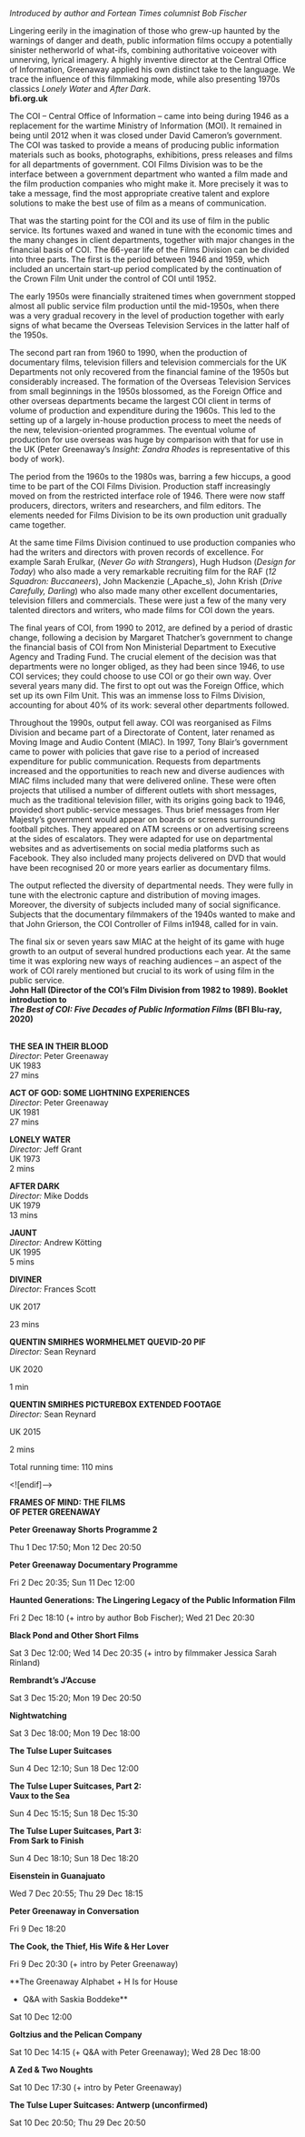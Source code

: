 

_Introduced by author and Fortean Times columnist Bob Fischer_

Lingering eerily in the imagination of those who grew-up haunted by the warnings of danger and death, public information films occupy a potentially sinister netherworld of what-ifs, combining authoritative voiceover with unnerving, lyrical imagery. A highly inventive director at the Central Office of Information, Greenaway applied his own distinct take to the language. We trace the influence of this filmmaking mode, while also presenting 1970s classics _Lonely Water_ and _After Dark_.  
**bfi.org.uk**

The COI – Central Office of Information – came into being during 1946 as a replacement for the wartime Ministry of Information (MOI). It remained in being until 2012 when it was closed under David Cameron’s government. The COI was tasked to provide a means of producing public information materials such as books, photographs, exhibitions, press releases and films for all departments of government. COI Films Division was to be the interface between a government department who wanted a film made and the film production companies who might make it. More precisely it was to take a message, find the most appropriate creative talent and explore solutions to make the best use of film as a means of communication.

That was the starting point for the COI and its use of film in the public service. Its fortunes waxed and waned in tune with the economic times and the many changes in client departments, together with major changes in the financial basis of COI. The 66-year life of the Films Division can be divided into three parts. The first is the period between 1946 and 1959, which included an uncertain start-up period complicated by the continuation of the Crown Film Unit under the control of COI until 1952.

The early 1950s were financially straitened times when government stopped almost all public service film production until the mid-1950s, when there was a very gradual recovery in the level of production together with early signs of what became the Overseas Television Services in the latter half of the 1950s.

The second part ran from 1960 to 1990, when the production of documentary films, television fillers and television commercials for the UK Departments not only recovered from the financial famine of the 1950s but considerably increased. The formation of the Overseas Television Services from small beginnings in the 1950s blossomed, as the Foreign Office and other overseas departments became the largest COI client in terms of volume of production and expenditure during the 1960s. This led to the setting up of a largely in-house production process to meet the needs of the new, television-oriented programmes. The eventual volume of production for use overseas was huge by comparison with that for use in the UK (Peter Greenaway’s _Insight: Zandra Rhodes_ is representative of this body of work).

The period from the 1960s to the 1980s was, barring a few hiccups, a good time to be part of the COI Films Division. Production staff increasingly moved on from the restricted interface role of 1946. There were now staff producers, directors, writers and researchers, and film editors. The elements needed for Films Division to be its own production unit gradually came together.

At the same time Films Division continued to use production companies who had the writers and directors with proven records of excellence. For example Sarah Erulkar, (_Never Go with Strangers_), Hugh Hudson (_Design for Today_) who also made a very remarkable recruiting film for the RAF (_12 Squadron: Buccaneers_), John Mackenzie (_Apache_s), John Krish (_Drive Carefully, Darling_) who also made many other excellent documentaries, television fillers and commercials. These were just a few of the many very talented directors and writers, who made films for COI down the years.

The final years of COI, from 1990 to 2012, are defined by a period of drastic change, following a decision by Margaret Thatcher’s government to change the financial basis of COI from Non Ministerial Department to Executive Agency and Trading Fund. The crucial element of the decision was that departments were no longer obliged, as they had been since 1946, to use COI services; they could choose to use COI or go their own way. Over several years many did. The first to opt out was the Foreign Office, which set up its own Film Unit. This was an immense loss to Films Division, accounting for about 40% of its work: several other departments followed.

Throughout the 1990s, output fell away. COI was reorganised as Films Division and became part of a Directorate of Content, later renamed as Moving Image and Audio Content (MIAC). In 1997, Tony Blair’s government came to power with policies that gave rise to a period of increased expenditure for public communication. Requests from departments increased and the opportunities to reach new and diverse audiences with MIAC films included many that were delivered online. These were often projects that utilised a number of different outlets with short messages, much as the traditional television filler, with its origins going back to 1946, provided short public-service messages. Thus brief messages from Her Majesty’s government would appear on boards or screens surrounding football pitches. They appeared on ATM screens or on advertising screens at the sides of escalators. They were adapted for use on departmental websites and as advertisements on social media platforms such as Facebook. They also included many projects delivered on DVD that would have been recognised 20 or more years earlier as documentary films.

The output reflected the diversity of departmental needs. They were fully in tune with the electronic capture and distribution of moving images. Moreover, the diversity of subjects included many of social significance. Subjects that the documentary filmmakers of the 1940s wanted to make and that John Grierson, the COI Controller of Films in1948, called for in vain.

The final six or seven years saw MIAC at the height of its game with huge growth to an output of several hundred productions each year. At the same time it was exploring new ways of reaching audiences – an aspect of the work of COI rarely mentioned but crucial to its work of using film in the public service.  
**John Hall (Director of the COI’s Film Division from 1982 to 1989). Booklet introduction to  
_The Best of COI: Five Decades of Public Information Films_ (BFI Blu-ray, 2020)**
<br><br>

**THE SEA IN THEIR BLOOD**  
_Director_: Peter Greenaway  
UK 1983  
27 mins

**ACT OF GOD: SOME LIGHTNING EXPERIENCES**  
_Director_: Peter Greenaway  
UK 1981  
27 mins

**LONELY WATER**  
_Director:_ Jeff Grant  
UK 1973  
2 mins

**AFTER DARK**  
_Director:_ Mike Dodds  
UK 1979  
13 mins

**JAUNT**  
_Director:_ Andrew Kötting  
UK 1995  
5 mins

**DIVINER**  
_Director:_ Frances Scott

UK 2017

23 mins

**QUENTIN SMIRHES WORMHELMET QUEVID-20 PIF**  
_Director:_ Sean Reynard

UK 2020

1 min

**QUENTIN SMIRHES PICTUREBOX EXTENDED FOOTAGE**  
_Director:_ Sean Reynard

UK 2015

2 mins

Total running time: 110 mins

<![endif]-->

**FRAMES OF MIND: THE FILMS  
OF PETER GREENAWAY**

**Peter Greenaway Shorts Programme 2**

Thu 1 Dec 17:50; Mon 12 Dec 20:50

**Peter Greenaway Documentary Programme**

Fri 2 Dec 20:35; Sun 11 Dec 12:00

**Haunted Generations: The Lingering Legacy of the Public Information Film**

Fri 2 Dec 18:10 (+ intro by author Bob Fischer); Wed 21 Dec 20:30

**Black Pond and Other Short Films**

Sat 3 Dec 12:00; Wed 14 Dec 20:35 (+ intro by filmmaker Jessica Sarah Rinland)

**Rembrandt’s J’Accuse**

Sat 3 Dec 15:20; Mon 19 Dec 20:50

**Nightwatching**

Sat 3 Dec 18:00; Mon 19 Dec 18:00

**The Tulse Luper Suitcases**

Sun 4 Dec 12:10; Sun 18 Dec 12:00

**The Tulse Luper Suitcases, Part 2:  
Vaux to the Sea**

Sun 4 Dec 15:15; Sun 18 Dec 15:30

**The Tulse Luper Suitcases, Part 3:  
From Sark to Finish**

Sun 4 Dec 18:10; Sun 18 Dec 18:20

**Eisenstein in Guanajuato**

Wed 7 Dec 20:55; Thu 29 Dec 18:15

**Peter Greenaway in Conversation**

Fri 9 Dec 18:20

**The Cook, the Thief, His Wife & Her Lover**

Fri 9 Dec 20:30 (+ intro by Peter Greenaway)

**The Greenaway Alphabet + H Is for House  
+ Q&A with Saskia Boddeke**

Sat 10 Dec 12:00

**Goltzius and the Pelican Company**

Sat 10 Dec 14:15 (+ Q&A with Peter Greenaway); Wed 28 Dec 18:00

**A Zed & Two Noughts**

Sat 10 Dec 17:30 (+ intro by Peter Greenaway)

**The Tulse Luper Suitcases: Antwerp (unconfirmed)**

Sat 10 Dec 20:50; Thu 29 Dec 20:50
<!--stackedit_data:
eyJoaXN0b3J5IjpbLTE3NjY0MTg3MDJdfQ==
-->